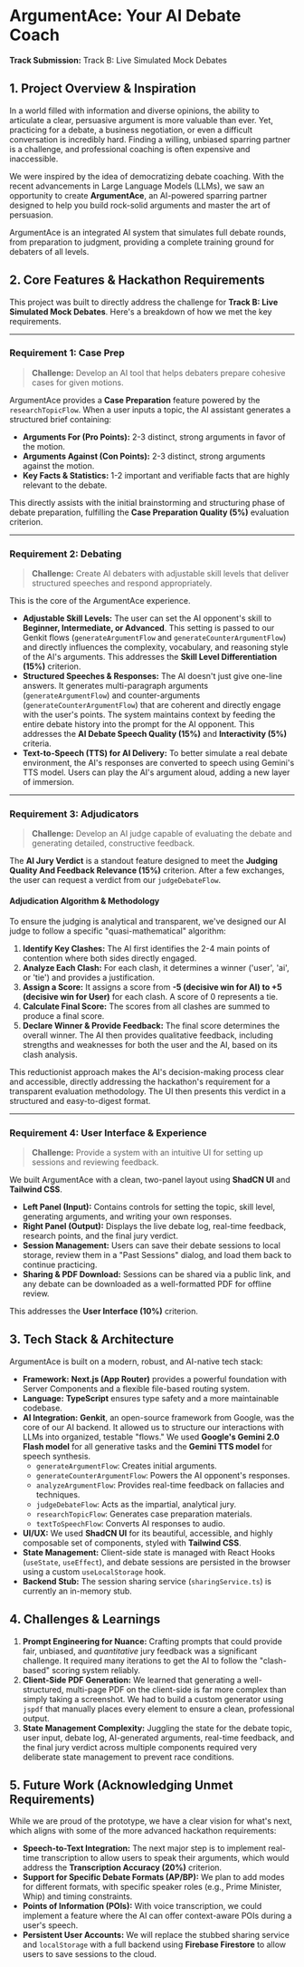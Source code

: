 # ArgumentAce: Your AI Debate Coach

**Track Submission:** Track B: Live Simulated Mock Debates

## 1. Project Overview & Inspiration

In a world filled with information and diverse opinions, the ability to articulate a clear, persuasive argument is more valuable than ever. Yet, practicing for a debate, a business negotiation, or even a difficult conversation is incredibly hard. Finding a willing, unbiased sparring partner is a challenge, and professional coaching is often expensive and inaccessible.

We were inspired by the idea of democratizing debate coaching. With the recent advancements in Large Language Models (LLMs), we saw an opportunity to create **ArgumentAce**, an AI-powered sparring partner designed to help you build rock-solid arguments and master the art of persuasion.

ArgumentAce is an integrated AI system that simulates full debate rounds, from preparation to judgment, providing a complete training ground for debaters of all levels.

## 2. Core Features & Hackathon Requirements

This project was built to directly address the challenge for **Track B: Live Simulated Mock Debates**. Here's a breakdown of how we met the key requirements.

---

### Requirement 1: Case Prep

> **Challenge:** Develop an AI tool that helps debaters prepare cohesive cases for given motions.

ArgumentAce provides a **Case Preparation** feature powered by the `researchTopicFlow`. When a user inputs a topic, the AI assistant generates a structured brief containing:
*   **Arguments For (Pro Points):** 2-3 distinct, strong arguments in favor of the motion.
*   **Arguments Against (Con Points):** 2-3 distinct, strong arguments against the motion.
*   **Key Facts & Statistics:** 1-2 important and verifiable facts that are highly relevant to the debate.

This directly assists with the initial brainstorming and structuring phase of debate preparation, fulfilling the **Case Preparation Quality (5%)** evaluation criterion.

---

### Requirement 2: Debating

> **Challenge:** Create AI debaters with adjustable skill levels that deliver structured speeches and respond appropriately.

This is the core of the ArgumentAce experience.
*   **Adjustable Skill Levels:** The user can set the AI opponent's skill to **Beginner, Intermediate, or Advanced**. This setting is passed to our Genkit flows (`generateArgumentFlow` and `generateCounterArgumentFlow`) and directly influences the complexity, vocabulary, and reasoning style of the AI's arguments. This addresses the **Skill Level Differentiation (15%)** criterion.
*   **Structured Speeches & Responses:** The AI doesn't just give one-line answers. It generates multi-paragraph arguments (`generateArgumentFlow`) and counter-arguments (`generateCounterArgumentFlow`) that are coherent and directly engage with the user's points. The system maintains context by feeding the entire debate history into the prompt for the AI opponent. This addresses the **AI Debate Speech Quality (15%)** and **Interactivity (5%)** criteria.
*   **Text-to-Speech (TTS) for AI Delivery:** To better simulate a real debate environment, the AI's responses are converted to speech using Gemini's TTS model. Users can play the AI's argument aloud, adding a new layer of immersion.

---

### Requirement 3: Adjudicators

> **Challenge:** Develop an AI judge capable of evaluating the debate and generating detailed, constructive feedback.

The **AI Jury Verdict** is a standout feature designed to meet the **Judging Quality And Feedback Relevance (15%)** criterion. After a few exchanges, the user can request a verdict from our `judgeDebateFlow`.

#### Adjudication Algorithm & Methodology

To ensure the judging is analytical and transparent, we've designed our AI judge to follow a specific "quasi-mathematical" algorithm:

1.  **Identify Key Clashes:** The AI first identifies the 2-4 main points of contention where both sides directly engaged.
2.  **Analyze Each Clash:** For each clash, it determines a winner ('user', 'ai', or 'tie') and provides a justification.
3.  **Assign a Score:** It assigns a score from **-5 (decisive win for AI) to +5 (decisive win for User)** for each clash. A score of 0 represents a tie.
4.  **Calculate Final Score:** The scores from all clashes are summed to produce a final score.
5.  **Declare Winner & Provide Feedback:** The final score determines the overall winner. The AI then provides qualitative feedback, including strengths and weaknesses for both the user and the AI, based on its clash analysis.

This reductionist approach makes the AI's decision-making process clear and accessible, directly addressing the hackathon's requirement for a transparent evaluation methodology. The UI then presents this verdict in a structured and easy-to-digest format.

---

### Requirement 4: User Interface & Experience

> **Challenge:** Provide a system with an intuitive UI for setting up sessions and reviewing feedback.

We built ArgumentAce with a clean, two-panel layout using **ShadCN UI** and **Tailwind CSS**.
*   **Left Panel (Input):** Contains controls for setting the topic, skill level, generating arguments, and writing your own responses.
*   **Right Panel (Output):** Displays the live debate log, real-time feedback, research points, and the final jury verdict.
*   **Session Management:** Users can save their debate sessions to local storage, review them in a "Past Sessions" dialog, and load them back to continue practicing.
*   **Sharing & PDF Download:** Sessions can be shared via a public link, and any debate can be downloaded as a well-formatted PDF for offline review.

This addresses the **User Interface (10%)** criterion.

## 3. Tech Stack & Architecture

ArgumentAce is built on a modern, robust, and AI-native tech stack:

*   **Framework:** **Next.js (App Router)** provides a powerful foundation with Server Components and a flexible file-based routing system.
*   **Language:** **TypeScript** ensures type safety and a more maintainable codebase.
*   **AI Integration:** **Genkit**, an open-source framework from Google, was the core of our AI backend. It allowed us to structure our interactions with LLMs into organized, testable "flows." We used **Google's Gemini 2.0 Flash model** for all generative tasks and the **Gemini TTS model** for speech synthesis.
    *   `generateArgumentFlow`: Creates initial arguments.
    *   `generateCounterArgumentFlow`: Powers the AI opponent's responses.
    *   `analyzeArgumentFlow`: Provides real-time feedback on fallacies and techniques.
    *   `judgeDebateFlow`: Acts as the impartial, analytical jury.
    *   `researchTopicFlow`: Generates case preparation materials.
    *   `textToSpeechFlow`: Converts AI responses to audio.
*   **UI/UX:** We used **ShadCN UI** for its beautiful, accessible, and highly composable set of components, styled with **Tailwind CSS**.
*   **State Management:** Client-side state is managed with React Hooks (`useState`, `useEffect`), and debate sessions are persisted in the browser using a custom `useLocalStorage` hook.
*   **Backend Stub:** The session sharing service (`sharingService.ts`) is currently an in-memory stub.

## 4. Challenges & Learnings

1.  **Prompt Engineering for Nuance:** Crafting prompts that could provide fair, unbiased, and *quantitative* jury feedback was a significant challenge. It required many iterations to get the AI to follow the "clash-based" scoring system reliably.
2.  **Client-Side PDF Generation:** We learned that generating a well-structured, multi-page PDF on the client-side is far more complex than simply taking a screenshot. We had to build a custom generator using `jspdf` that manually places every element to ensure a clean, professional output.
3.  **State Management Complexity:** Juggling the state for the debate topic, user input, debate log, AI-generated arguments, real-time feedback, and the final jury verdict across multiple components required very deliberate state management to prevent race conditions.

## 5. Future Work (Acknowledging Unmet Requirements)

While we are proud of the prototype, we have a clear vision for what's next, which aligns with some of the more advanced hackathon requirements:

*   **Speech-to-Text Integration:** The next major step is to implement real-time transcription to allow users to speak their arguments, which would address the **Transcription Accuracy (20%)** criterion.
*   **Support for Specific Debate Formats (AP/BP):** We plan to add modes for different formats, with specific speaker roles (e.g., Prime Minister, Whip) and timing constraints.
*   **Points of Information (POIs):** With voice transcription, we could implement a feature where the AI can offer context-aware POIs during a user's speech.
*   **Persistent User Accounts:** We will replace the stubbed sharing service and `localStorage` with a full backend using **Firebase Firestore** to allow users to save sessions to the cloud.
